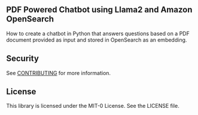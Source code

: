 ## PDF Powered Chatbot using Llama2 and Amazon OpenSearch

How to create a chatbot in Python that answers questions based on a PDF document provided as input and stored in OpenSearch as an embedding.

## Security

See [CONTRIBUTING](CONTRIBUTING.md#security-issue-notifications) for more information.

## License

This library is licensed under the MIT-0 License. See the LICENSE file.
